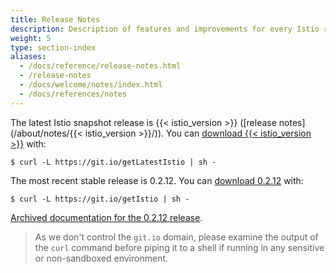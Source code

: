 ```yaml
---
title: Release Notes
description: Description of features and improvements for every Istio release.
weight: 5
type: section-index
aliases:
  - /docs/reference/release-notes.html
  - /release-notes
  - /docs/welcome/notes/index.html
  - /docs/references/notes
---
```


The latest Istio snapshot release is {{< istio_version >}} ([release notes](/about/notes/{{< istio_version >}}/)). You can
[download {{< istio_version >}}](https://github.com/istio/istio/releases) with:

```command
$ curl -L https://git.io/getLatestIstio | sh -
```

The most recent stable release is 0.2.12. You can [download 0.2.12](https://github.com/istio/istio/releases/tag/0.2.12) with:

```command
$ curl -L https://git.io/getIstio | sh -
```

[Archived documentation for the 0.2.12 release](https://archive.istio.io/v0.2/docs/).

> As we don't control the `git.io` domain, please examine the output of the `curl` command before piping it to a shell if running in any
sensitive or non-sandboxed environment.
